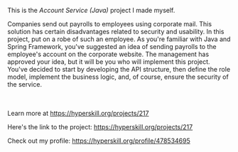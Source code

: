 This is the *Account Service (Java)* project I made myself.


<p>Companies send out payrolls to employees using corporate mail. This solution has certain disadvantages related to security and usability. In this project, put on a robe of such an employee. As you're familiar with Java and Spring Framework, you've suggested an idea of sending payrolls to the employee's account on the corporate website. The management has approved your idea, but it will be you who will implement this project. You've decided to start by developing the API structure, then define the role model, implement the business logic, and, of course, ensure the security of the service.</p><br/><br/>Learn more at <a href="https://hyperskill.org/projects/217?utm_source=ide&utm_medium=ide&utm_campaign=ide&utm_content=project-card">https://hyperskill.org/projects/217</a>

Here's the link to the project: https://hyperskill.org/projects/217

Check out my profile: https://hyperskill.org/profile/478534695